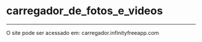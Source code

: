 # carregador_de_fotos_e_videos
 
<hr/>

O site pode ser acessado em: carregador.infinityfreeapp.com
